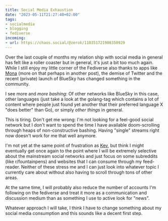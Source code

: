 ```yaml
---
title: Social Media Exhaustion
date: "2023-05-11T21:27:40+02:00"
tags:
- socialmedia
- blogging
- fediverse
incoming:
- url: https://chaos.social/@zerok/110351721908350929 
---
```


Over the last couple of months my relation ship with social media in general has felt like a roller coaster but in general, it's just a bit too much again. While I still enjoy my little corner of the Fediverse also thanks to apps like [Mona](https://mastodon.social/@MonaApp) (more on that perhaps in another post), the demise of Twitter and the recent (private) launch of BlueSky has changed something in the community.

I see more and *more bashing*: Of other networks like BlueSky in this case, other languages (just take a look at the golang-tag which contains a lot of content where people just found yet another that their preferred language X "does better" than Go), or simply *other things* in general.

This is tiring. Don't get me wrong: I'm not looking for a feel-good social network but I don't want to spend the time I have available doom-scrolling through heaps of non-constructive bashing. Having "single" streams right now doesn't work for me that well anymore.

I'm not yet at the same point of frustration as [Kev](https://kevquirk.com/anti-social-update), but think I might eventually get once again to the point where I will be extremely selective about the mainstream social networks and just focus on some subreddits (like r/fountainpens) and websites that I can consume through my feed-reader. Neither of these stress me and I can just look into whatever topic I currently care about without also having to scroll through tons of other areas.

At the same time, I will probably also reduce the number of accounts I'm following on the fediverse and treat it more as a communication and discussion medium than as something I use to active look for "news". 

Whatever approach I will take, I think I have to change something about my social media consumption and this sounds like a decent first step.
